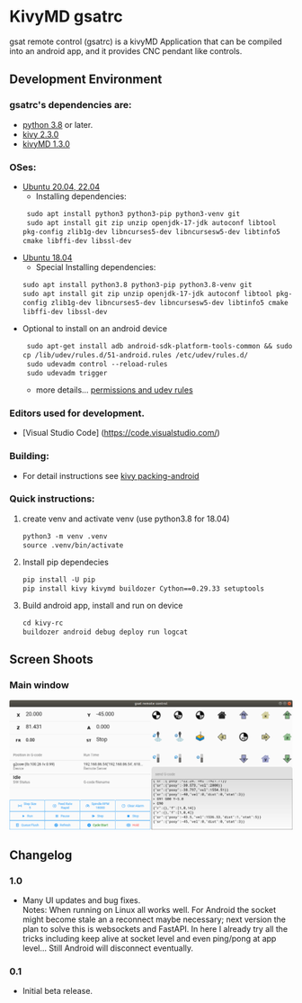 KivyMD gsatrc
====

gsat remote control (gsatrc) is a kivyMD Application that can be compiled into an android app, and it provides CNC pendant like controls.

Development Environment
---------------------
### gsatrc's dependencies are:
* [python 3.8](http://www.python.org/) or later.
* [kivy 2.3.0](http://https://kivy.org/)
* [kivyMD 1.3.0](https://github.com/kivymd/)

### OSes:
* [Ubuntu 20.04, 22.04](http://www.ubuntu.com/)
   * Installing dependencies:
   ```
    sudo apt install python3 python3-pip python3-venv git
    sudo apt install git zip unzip openjdk-17-jdk autoconf libtool pkg-config zlib1g-dev libncurses5-dev libncursesw5-dev libtinfo5 cmake libffi-dev libssl-dev
   ```
* [Ubuntu 18.04](http://www.ubuntu.com/)
   * Special Installing dependencies:
   ```
   sudo apt install python3.8 python3-pip python3.8-venv git
   sudo apt install git zip unzip openjdk-17-jdk autoconf libtool pkg-config zlib1g-dev libncurses5-dev libncursesw5-dev libtinfo5 cmake libffi-dev libssl-dev
   ```
* Optional to install on an android device
   ```
    sudo apt-get install adb android-sdk-platform-tools-common && sudo cp /lib/udev/rules.d/51-android.rules /etc/udev/rules.d/
    sudo udevadm control --reload-rules
    sudo udevadm trigger
   ```
    * more details... [permissions and udev rules](https://stackoverflow.com/questions/53887322/adb-devices-no-permissions-user-in-plugdev-group-are-your-udev-rules-wrong)

### Editors used for development.
* [Visual Studio Code] (https://code.visualstudio.com/)

### Building:
* For detail instructions see [kivy packing-android](https://kivy.org/doc/stable/guide/packaging-android.html)

### Quick instructions:
1) create venv and activate venv (use python3.8 for 18.04)
    ```
    python3 -m venv .venv
    source .venv/bin/activate
    ```
2) Install pip dependecies
    ```
    pip install -U pip
    pip install kivy kivymd buildozer Cython==0.29.33 setuptools
    ```
3) Build android app, install and run on device
    ```
    cd kivy-rc
    buildozer android debug deploy run logcat
    ```

Screen Shoots
------------
### Main window
![Main window, Linux](https://raw.githubusercontent.com/duembeg/gsat/be6c091cbb511c2a3d35844af2329be6711e3321/images/screenshoot/gsatrc-main-window.png "Main Window, Linux")

Changelog
---------
### 1.0
* Many UI updates and bug fixes.
<br/>Notes: When running on Linux all works well. For Android the socket might become stale an a reconnect maybe necessary; next version the plan to solve this is websockets and FastAPI. In here I already try all the tricks including keep alive at socket level and even ping/pong at app level... Still Android will disconnect eventually.

### 0.1
* Initial beta release.
